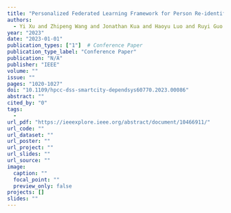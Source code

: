```yaml
---
title: "Personalized Federated Learning Framework for Person Re-identification in MEC-enabled UAV Delivery Services"
authors:
  - Yi Xu and Zhipeng Wang and Jonathan Kua and Haoyu Luo and Ruyi Guo and Xiao Liu
year: "2023"
date: "2023-01-01"
publication_types: ["1"]  # Conference Paper
publication_type_label: "Conference Paper"
publication: "N/A"
publisher: "IEEE"
volume: ""
issue: ""
pages: "1020-1027"
doi: "10.1109/hpcc-dss-smartcity-dependsys60770.2023.00086"
abstract: ""
cited_by: "0"
tags:
  - 
url_pdf: "https://ieeexplore.ieee.org/abstract/document/10466911/"
url_code: ""
url_dataset: ""
url_poster: ""
url_project: ""
url_slides: ""
url_source: ""
image:
  caption: ""
  focal_point: ""
  preview_only: false
projects: []
slides: ""
---
```

